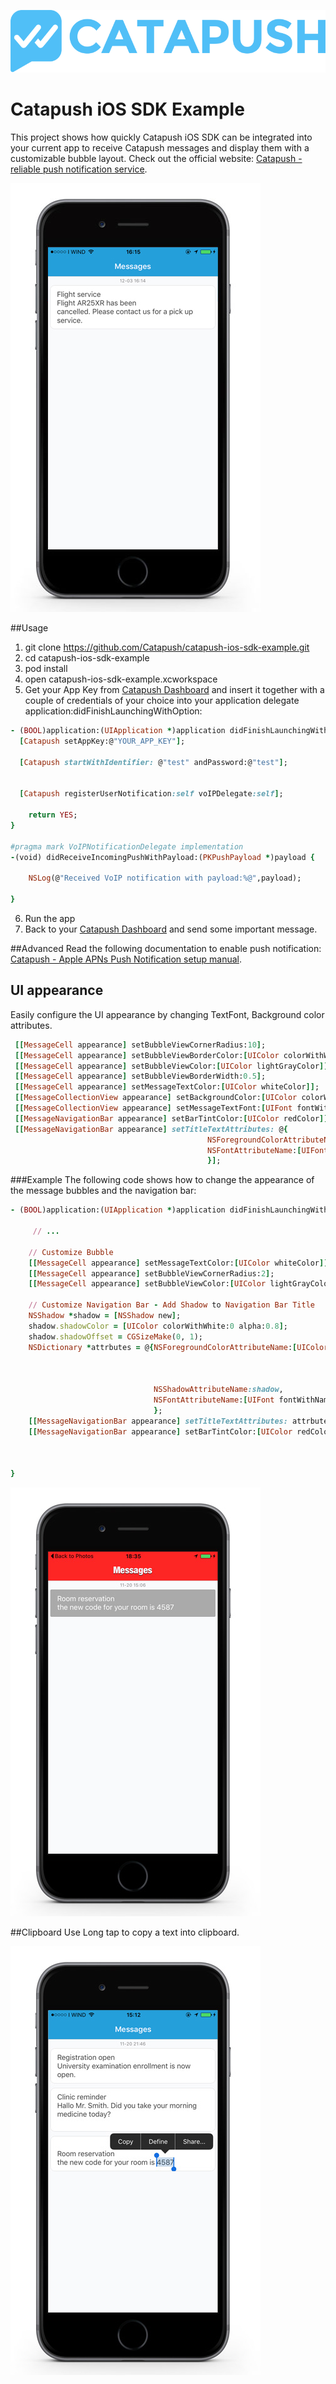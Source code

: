 ![Catapush Logo](https://github.com/Catapush/catapush-ios-sdk-example/blob/master/catapush_logo.png)

# Catapush iOS SDK Example

This project shows how quickly Catapush iOS SDK can be integrated into your current app to receive Catapush messages and display them with a customizable bubble layout. Check out the official website: [Catapush - reliable push notification service](http://www.catapush.com).

![alt tag](https://github.com/Catapush/catapush-ios-sdk-example/blob/master/catapush_screen_shot.jpg)


##Usage


1. git clone https://github.com/Catapush/catapush-ios-sdk-example.git
2. cd catapush-ios-sdk-example
3. pod install
4. open catapush-ios-sdk-example.xcworkspace
5. Get your App Key from [Catapush Dashboard](http://www.catapush.com) and insert it together with a couple of credentials of your choice into your application delegate application:didFinishLaunchingWithOption:
```ruby
- (BOOL)application:(UIApplication *)application didFinishLaunchingWithOptions:(NSDictionary *)launchOptions {
  [Catapush setAppKey:@"YOUR_APP_KEY"];

  [Catapush startWithIdentifier: @"test" andPassword:@"test"];


  [Catapush registerUserNotification:self voIPDelegate:self];

    return YES;
}

#pragma mark VoIPNotificationDelegate implementation
-(void) didReceiveIncomingPushWithPayload:(PKPushPayload *)payload {

    NSLog(@"Received VoIP notification with payload:%@",payload);

}

```
6. Run the app
7. Back to your [Catapush Dashboard](http://www.catapush.com) and send some important message.


##Advanced
Read the following documentation to enable push notification: [Catapush - Apple APNs Push Notification setup manual](http://www.catapush.com/docs-ios?__hssc=240266844.6.1447949295248&__hstc=240266844.8906dd1311d28178e3c8bdbb3bf2886a.1447404199228.1447945741012.1447949295248.9&hsCtaTracking=315ccd2b-1bb0-4020-b9f9-8b8dec529f1f|efb89882-78ec-4125-9441-59cdfd6082b2).


## UI appearance
Easily configure the UI appearance by changing TextFont, Background color attributes.

```ruby
 [[MessageCell appearance] setBubbleViewCornerRadius:10];  
 [[MessageCell appearance] setBubbleViewBorderColor:[UIColor colorWithWhite:0 alpha:0.2]];
 [[MessageCell appearance] setBubbleViewColor:[UIColor lightGrayColor]];
 [[MessageCell appearance] setBubbleViewBorderWidth:0.5];
 [[MessageCell appearance] setMessageTextColor:[UIColor whiteColor]];
 [[MessageCollectionView appearance] setBackgroundColor:[UIColor colorWithRed:249.0/255.0 green:250.0/255.0 blue:252.0/255.0 alpha:0]];
 [[MessageCollectionView appearance] setMessageTextFont:[UIFont fontWithName:@"HelveticaNeue" size:18]];
 [[MessageNavigationBar appearance] setBarTintColor:[UIColor redColor]];
 [[MessageNavigationBar appearance] setTitleTextAttributes: @{
                                            NSForegroundColorAttributeName:[UIColor greenColor],
                                            NSFontAttributeName:[UIFont fontWithName:@"HelveticaNeue-CondensedBlack" size:21.0]
                                            }];

```
###Example
The following code shows how to change the appearance of the message bubbles and the navigation bar:
```ruby
- (BOOL)application:(UIApplication *)application didFinishLaunchingWithOptions:(NSDictionary *)launchOptions {

     // ...

    // Customize Bubble
    [[MessageCell appearance] setMessageTextColor:[UIColor whiteColor]];
    [[MessageCell appearance] setBubbleViewCornerRadius:2];
    [[MessageCell appearance] setBubbleViewColor:[UIColor lightGrayColor]];

    // Customize Navigation Bar - Add Shadow to Navigation Bar Title
    NSShadow *shadow = [NSShadow new];
    shadow.shadowColor = [UIColor colorWithWhite:0 alpha:0.8];
    shadow.shadowOffset = CGSizeMake(0, 1);
  	NSDictionary *attrbutes = @{NSForegroundColorAttributeName:[UIColor colorWithRed:245.0/255.0
                                                                               green:245.0/255.0
                                                                                blue:255.0/255.0
                                                                               alpha:1],
                                NSShadowAttributeName:shadow,
                                NSFontAttributeName:[UIFont fontWithName:@"HelveticaNeue-CondensedBlack" size:21.0]
                                };
    [[MessageNavigationBar appearance] setTitleTextAttributes: attrbutes];
    [[MessageNavigationBar appearance] setBarTintColor:[UIColor redColor]];



}
```
![alt tag](https://github.com/Catapush/catapush-ios-sdk-example/blob/master/catapush_screen_shot_custom_red.jpg)


##Clipboard
Use Long tap to copy a text into clipboard.

![alt tag](https://github.com/Catapush/catapush-ios-sdk-example/blob/master/catapush_screen_shot_clipboard.jpg)
